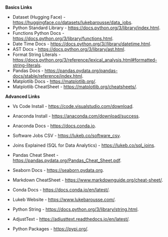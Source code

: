 **Basics Links**

  - Dataset (Hugging Face) - https://huggingface.co/datasets/lukebarousse/data_jobs.
  - Python Standard Library - https://docs.python.org/3/library/index.html.
  - Functions Python Docs - https://docs.python.org/3/library/functions.html.
  - Date Time Docs - https://docs.python.org/3//library/datetime.html.
  - AST Docs - https://docs.python.org/3/library/ast.html.
  - Format String Literals - https://docs.python.org/3/reference/lexical_analysis.html#formatted-string-literals.
  - Pandas Docs - https://pandas.pydata.org/pandas-docs/stable/reference/index.html.
  - Matplotlib Docs - https://matplotlib.org/.
  - Matplotlib CheatSheet - https://matplotlib.org/cheatsheets/.
  
**Advanced Links**
   - Vs Code Install - https://code.visualstudio.com/download.
   - Anaconda Install - https://anaconda.com/download/success.
   - Anaconda Docs - https://docs.conda.io.
   - Software Jobs CSV - https://lukeb.co/software_csv.
   - Joins Explained (SQL for Data Analytics) - https://lukeb.co/sql_joins.
   - Pandas Cheat Sheet - https://pandas.pydata.org/Pandas_Cheat_Sheet.pdf.
   - Seaborn Docs - https://seaborn.pydata.org.
  
- Markdown CheatSheet - https://www.markdownguide.org/cheat-sheet/.

- Conda Docs - https://docs.conda.io/en/latest/.
  
- Lukeb Website - https://www.lukebarousse.com/.

-  Python String - https://docs.python.org/3/library/string.html.

- AdjustText - https://adjusttext.readthedocs.io/en/latest/.
  
- Python Packages - https://pypi.org/.
